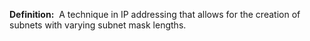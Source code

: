 **Definition:** 
 A technique in IP addressing that allows for the creation of subnets with varying subnet mask lengths.